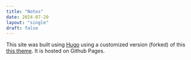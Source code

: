 ```yaml
---
title: "Notes"
date: 2024-07-20
layout: "single"
draft: false
---
```


This site was built using [Hugo](https://gohugo.io/) using a customized version (forked) of this [this theme](https://themes.gohugo.io/themes/soho/). It is hosted on Github Pages.